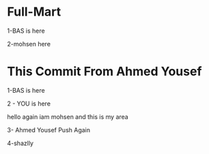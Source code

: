 # Full-Mart

1-BAS is here

2-mohsen here

# This Commit From Ahmed Yousef

1-BAS is here

2 - YOU is here

hello again iam mohsen and this is my area

3- Ahmed Yousef Push Again

4-shazlly
